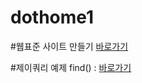 # dothome1

#웹표준 사이트 만들기
<a href="https://ssra91.github.io/dothome1/webstandard/index.html">바로가기</a>



#제이쿼리 예제
find() : <a href="https://ssra91.github.io/dothome1/jquery/jquery04_find2.html">바로가기</a>

